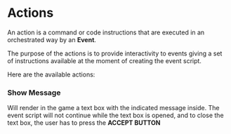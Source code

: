 # Actions
An action is a command or code instructions that are executed in an 
orchestrated way by an <b>Event</b>.

The purpose of the actions is to provide interactivity to events giving
a set of instructions available at the moment of creating the event script. 

Here are the available actions:

### Show Message
Will render in the game a text box with the indicated message inside. The event script
will not  continue while the text box is opened, and to close the text box, the user has
to press the <b>ACCEPT BUTTON</b>